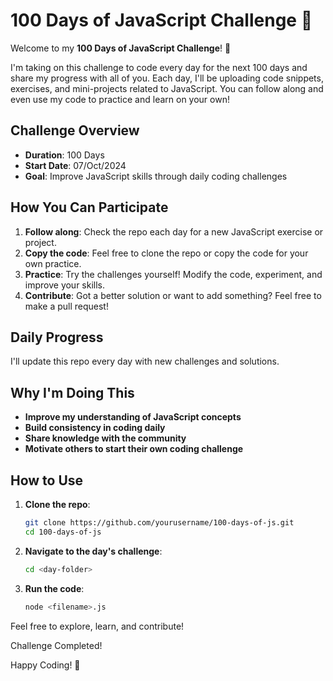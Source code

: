 # 100 Days of JavaScript Challenge 🚀

Welcome to my **100 Days of JavaScript Challenge**! 🎉

I'm taking on this challenge to code every day for the next 100 days and share my progress with all of you. Each day, I'll be uploading code snippets, exercises, and mini-projects related to JavaScript. You can follow along and even use my code to practice and learn on your own!

## Challenge Overview

- **Duration**: 100 Days
- **Start Date**: 07/Oct/2024
- **Goal**: Improve JavaScript skills through daily coding challenges

## How You Can Participate

1. **Follow along**: Check the repo each day for a new JavaScript exercise or project.
2. **Copy the code**: Feel free to clone the repo or copy the code for your own practice.
3. **Practice**: Try the challenges yourself! Modify the code, experiment, and improve your skills.
4. **Contribute**: Got a better solution or want to add something? Feel free to make a pull request!

## Daily Progress

I'll update this repo every day with new challenges and solutions.

## Why I'm Doing This

- **Improve my understanding of JavaScript concepts**
- **Build consistency in coding daily**
- **Share knowledge with the community**
- **Motivate others to start their own coding challenge**

## How to Use

1. **Clone the repo**:
   ```bash
   git clone https://github.com/yourusername/100-days-of-js.git
   cd 100-days-of-js
   ```

2. **Navigate to the day's challenge**:
   ```bash
   cd <day-folder>
   ```

3. **Run the code**:
   ```bash
   node <filename>.js
   ```

Feel free to explore, learn, and contribute!

Challenge Completed!

Happy Coding! 🚀
